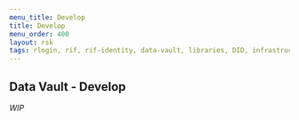 ```yaml
---
menu_title: Develop
title: Develop
menu_order: 400
layout: rsk
tags: rlogin, rif, rif-identity, data-vault, libraries, DID, infrastructure, mobile, protocols, mvp, design, rbtc, defi, decentralized, quick-start, guides, tutorial, networks, dapps, tools, rootstock, rsk, ethereum, smart-contracts, install, get-started, how-to, mainnet, testnet, contracts, wallets, web3, crypto
---
```


## Data Vault - Develop

*WIP*
